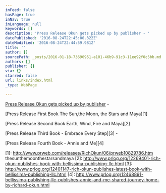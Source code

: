 ```yaml
---
inFeed: false
hasPage: true
inNav: true
inLanguage: null
keywords: []
description: 'Press Release Okun gets picked up by publisher - '
datePublished: '2016-08-24T22:45:00.322Z'
dateModified: '2016-08-24T22:44:59.981Z'
title: ''
author: []
sourcePath: _posts/2016-01-18-73690951-a101-46b9-91c3-11ee92f0c5bb.md
authors: []
publisher: {}
via: {}
starred: false
url: links/index.html
_type: WebPage

---
```

[Press Release Okun gets picked up by publisher][0] - 

[Press Release First Book The Sun,the Moon, the Stars and Maya][1]

[Press Release Second Book Earth, Wind, Fire and Maya][2]

[Press Release Third Book - Embrace Every Step][3] - 

[Press Release Fourth Book - Annie and Me][4]

[0]: http://www.prweb.com/releases/BalboaPress/RichOkun/prweb11586413.htm
[1]: http://www.prweb.com/releases/RichOkun/06/prweb10829786.htm thesunthemoonthestarsandmaya 
[2]: http://www.prlog.org/12269401-rich-okun-publishes-book-with-bellissima-publishing-llc.html 
[3]: http://www.prlog.org/12401147-rich-okun-publishes-latest-book-with-bellissima-publishing-llc.html 
[4]: http://www.prlog.org/12468891-bellissima-publishing-llc-publishes-annie-and-me-shared-journey-home-by-richard-okun.html